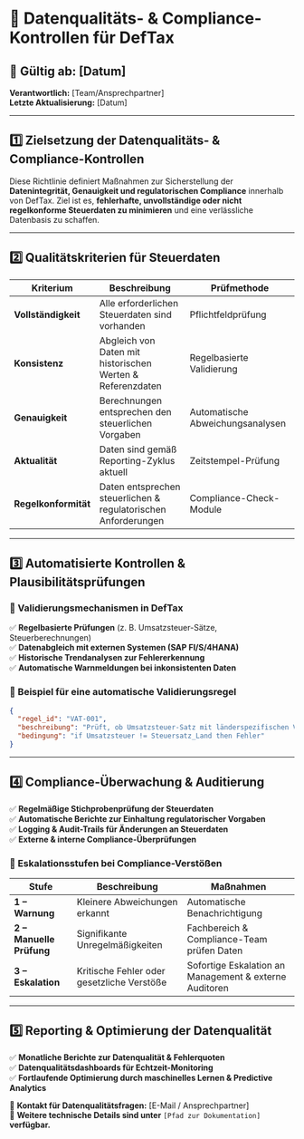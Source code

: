 # 📌 Datenqualitäts- & Compliance-Kontrollen für DefTax

## 📅 **Gültig ab:** [Datum]  
**Verantwortlich:** [Team/Ansprechpartner]  
**Letzte Aktualisierung:** [Datum]  

---
## **1️⃣ Zielsetzung der Datenqualitäts- & Compliance-Kontrollen**
Diese Richtlinie definiert Maßnahmen zur Sicherstellung der **Datenintegrität, Genauigkeit und regulatorischen Compliance** innerhalb von DefTax. Ziel ist es, **fehlerhafte, unvollständige oder nicht regelkonforme Steuerdaten zu minimieren** und eine verlässliche Datenbasis zu schaffen.

---
## **2️⃣ Qualitätskriterien für Steuerdaten**
| Kriterium | Beschreibung | Prüfmethode |
|------------|-------------|-------------|
| **Vollständigkeit** | Alle erforderlichen Steuerdaten sind vorhanden | Pflichtfeldprüfung |
| **Konsistenz** | Abgleich von Daten mit historischen Werten & Referenzdaten | Regelbasierte Validierung |
| **Genauigkeit** | Berechnungen entsprechen den steuerlichen Vorgaben | Automatische Abweichungsanalysen |
| **Aktualität** | Daten sind gemäß Reporting-Zyklus aktuell | Zeitstempel-Prüfung |
| **Regelkonformität** | Daten entsprechen steuerlichen & regulatorischen Anforderungen | Compliance-Check-Module |

---
## **3️⃣ Automatisierte Kontrollen & Plausibilitätsprüfungen**
### **🔹 Validierungsmechanismen in DefTax**
✅ **Regelbasierte Prüfungen** (z. B. Umsatzsteuer-Sätze, Steuerberechnungen)  
✅ **Datenabgleich mit externen Systemen (SAP FI/S/4HANA)**  
✅ **Historische Trendanalysen zur Fehlererkennung**  
✅ **Automatische Warnmeldungen bei inkonsistenten Daten**  

### **📂 Beispiel für eine automatische Validierungsregel**
```json
{
  "regel_id": "VAT-001",
  "beschreibung": "Prüft, ob Umsatzsteuer-Satz mit länderspezifischen Vorgaben übereinstimmt",
  "bedingung": "if Umsatzsteuer != Steuersatz_Land then Fehler"
}
```

---
## **4️⃣ Compliance-Überwachung & Auditierung**
✅ **Regelmäßige Stichprobenprüfung der Steuerdaten**  
✅ **Automatische Berichte zur Einhaltung regulatorischer Vorgaben**  
✅ **Logging & Audit-Trails für Änderungen an Steuerdaten**  
✅ **Externe & interne Compliance-Überprüfungen**  

### **🔹 Eskalationsstufen bei Compliance-Verstößen**
| Stufe | Beschreibung | Maßnahmen |
|-------|-------------|------------|
| **1 – Warnung** | Kleinere Abweichungen erkannt | Automatische Benachrichtigung |
| **2 – Manuelle Prüfung** | Signifikante Unregelmäßigkeiten | Fachbereich & Compliance-Team prüfen Daten |
| **3 – Eskalation** | Kritische Fehler oder gesetzliche Verstöße | Sofortige Eskalation an Management & externe Auditoren |

---
## **5️⃣ Reporting & Optimierung der Datenqualität**
✅ **Monatliche Berichte zur Datenqualität & Fehlerquoten**  
✅ **Datenqualitätsdashboards für Echtzeit-Monitoring**  
✅ **Fortlaufende Optimierung durch maschinelles Lernen & Predictive Analytics**  

📩 **Kontakt für Datenqualitätsfragen:** [E-Mail / Ansprechpartner]  
📂 **Weitere technische Details sind unter** `[Pfad zur Dokumentation]` **verfügbar.**

